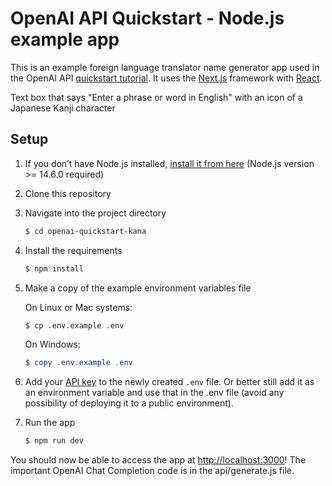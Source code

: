 # OpenAI API Quickstart - Node.js example app

This is an example foreign language translator name generator app used in the OpenAI API [quickstart tutorial](https://platform.openai.com/docs/quickstart). It uses the [Next.js](https://nextjs.org/) framework with [React](https://reactjs.org/).

Text box that says "Enter a phrase or word in English" with an icon of a Japanese Kanji character


## Setup

1. If you don’t have Node.js installed, [install it from here](https://nodejs.org/en/) (Node.js version >= 14.6.0 required)

2. Clone this repository

3. Navigate into the project directory

   ```bash
   $ cd openai-quickstart-kana
   ```

4. Install the requirements

   ```bash
   $ npm install
   ```

5. Make a copy of the example environment variables file

   On Linux  or Mac systems: 
   ```bash
   $ cp .env.example .env
   ```
   On Windows:
   ```powershell
   $ copy .env.example .env
   ```
6. Add your [API key](https://platform.openai.com/account/api-keys) to the newly created `.env` file. Or better still add it as an environment variable and use that in the .env file (avoid any possibility of deploying it to a public environment).

7. Run the app

   ```bash
   $ npm run dev
   ```

You should now be able to access the app at [http://localhost:3000](http://localhost:3000)! The important OpenAI Chat Completion code is in the api/generate.js file.
